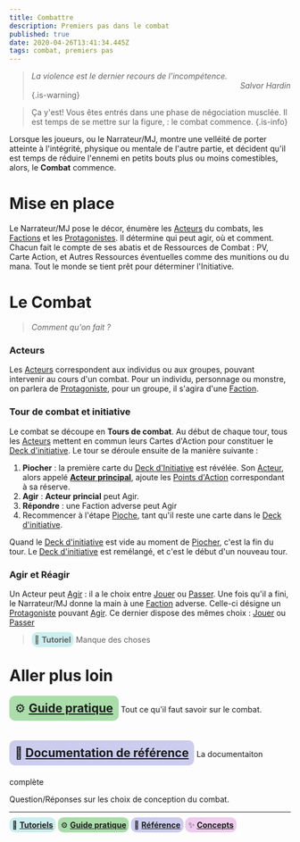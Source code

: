 ```yaml
---
title: Combattre
description: Premiers pas dans le combat
published: true
date: 2020-04-26T13:41:34.445Z
tags: combat, premiers pas
---
```


> _La violence est le dernier recours de l'incompétence._
> <span style="text-align:right;display:block">_Salvor Hardin_</span> 
{.is-warning}

> Ça y'est!  Vous êtes entrés dans une phase de négociation musclée.
Il est temps de se mettre sur la figure, : le combat commence.
{.is-info}

Lorsque les joueurs, ou le Narrateur/MJ, montre une velléité de porter atteinte à l'intégrité, physique ou mentale de l'autre partie, et décident qu'il est temps de réduire l'ennemi en petits bouts plus ou moins comestibles, alors, le **Combat** commence. 

# Mise en place

Le Narrateur/MJ pose le décor, énumère les [Acteurs] du combats, les [Factions] et les [Protagonistes]. Il détermine qui peut agir, où et comment. 
Chacun fait le compte de ses abatis  et de Ressources de Combat : PV, Carte Action, et Autres Ressources éventuelles comme des munitions ou du mana. Tout le monde se tient prêt pour déterminer l'Initiative.

# Le Combat
> _Comment qu'on fait ?_

### Acteurs

Les [Acteurs] correspondent aux individus ou aux groupes, pouvant intervenir au cours d'un combat.
Pour un individu, personnage ou monstre, on parlera de [Protagoniste], pour un groupe, il s'agira d'une [Faction].

### Tour de combat et initiative

Le combat se découpe en **Tours de combat**. Au début de chaque tour, tous les [Acteurs] mettent en commun leurs Cartes d'Action pour constituer le [Deck d'initiative]. Le tour se déroule ensuite de la manière suivante : 

1. **Piocher** : la première carte du [Deck d'Initiative] est révélée. Son [Acteur], alors appelé **[Acteur principal]**, ajoute les [Points d'Action] correspondant à sa réserve.
2. **Agir** : **Acteur princial** peut Agir.
3. **Répondre** : une Faction adverse peut Agir
4. Recommencer à l'étape [Pioche], tant qu'il reste une carte dans le [Deck d'initiative].

Quand le [Deck d'initiative] est vide au moment de [Piocher], c'est la fin du tour. 
Le [Deck d'initiative] est remélangé, et c'est le début d'un nouveau tour.

### Agir et Réagir

Un Acteur peut [Agir] : il a le choix entre [Jouer] ou [Passer].
Une fois qu'il a fini, le Narrateur/MJ donne la main à une [Faction] adverse. Celle-ci désigne un [Protagoniste] pouvant [Agir]. Ce dernier dispose des mêmes choix : [Jouer] ou [Passer]

> <span style="background:#cceeee;padding:5px;border-radius:10px;">:baby_bottle: **Tutoriel**</span>
Manque des choses

# Aller plus loin

<div class="container">
<div class="row">
<div class="col-4">

<span style="font-size:1.5em;display:inline-block;margin-bottom:1em;background:#aaddaa;padding:10px;border-radius:10px;">:gear: **[Guide pratique][Combat.howto]**</span>
Tout ce qu'il faut savoir sur le combat.
</div>
<div class="col-4">
  
<span style="font-size:1.5em;background:#ccccee;padding:10px;border-radius:10px;display:inline-block;margin-bottom:1em;">**📖 [Documentation de référence][Combat.reference]**</span>
La documentaiton complète
</div>

<div class="col-4">


Question/Réponses sur les choix de conception du combat.
</div>
</div>
  
---
<span style="background:#cceeee;padding:5px;border-radius:10px;">:baby_bottle: **[Tutoriels]**</span> <span style="background:#aaddaa;padding:5px;border-radius:10px;">:gear: **[Guide pratique]**</span> <span style="background:#ccccee;padding:5px;border-radius:10px;">:book: **[Référence]**</span> <span style="background:#eeccee;padding:5px;border-radius:10px;">:sparkles: **[Concepts]**</span>

[Tutoriels]: /sphérier/premiers-pas/combat
[Guide pratique]: /sphérier/guides/combat
[Référence]:  /sphérier/référence/phases-de-jeu/combat
[Concepts]: /sphérier/concepts/meta-combat

[Combat.howto]: /sphérier/guides/combat
[Combat.reference]: /sphérier/référence/phases-de-jeu/combat
[Combat.concepts]: /sphérier/concepts/meta-combat

<!-- Liens de référence -->
[Acteur]: #
[Acteur principal]: #
[Acteurs]: #
[Agir]: #
[Deck d'Initiative]: #
[Faction]: #
[Factions]: #
[Jouer]: #
[Passer]: #
[Pioche]: #
[Piocher]: #
[Points d'Action]: #
[Protagoniste]: #
[Protagonistes]: #